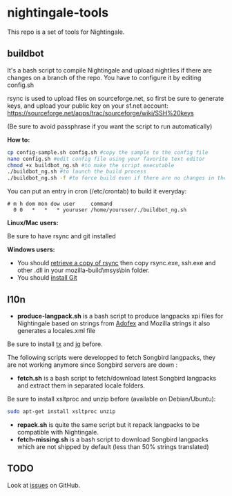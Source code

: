 nightingale-tools
=================

This repo is a set of tools for Nightingale.

## buildbot
It's a bash script to compile Nightingale and upload nightlies if there are changes on a branch of the repo.
You have to configure it by editing config.sh

rsync is used to upload files on sourceforge.net, so first be sure to generate keys, and upload your public key on your sf.net account:
https://sourceforge.net/apps/trac/sourceforge/wiki/SSH%20keys

(Be sure to avoid passphrase if you want the script to run automatically)

**How to:**

```bash
cp config-sample.sh config.sh #copy the sample to the config file
nano config.sh #edit config file using your favorite text editor
chmod +x buildbot_ng.sh #to make the script executable
./buildbot_ng.sh #to launch the build process
./buildbot_ng.sh -f #to force build even if there are no changes in the branch
```
You can put an entry in cron (/etc/crontab) to build it everyday:

```cron
# m h dom mon dow user     command
  0 0   *   *   * youruser /home/youruser/./buildbot_ng.sh
```

**Linux/Mac users:**

Be sure to have rsync and git installed

**Windows users:**

* You should [retrieve a copy of rsync](https://www.itefix.no/i2/sites/default/files/cwRsync_4.0.5_Installer.zip) then copy rsync.exe, ssh.exe and other .dll in your mozilla-build\msys\bin folder.
* You should [install Git](http://git-scm.com/)


## l10n

  * **produce-langpack.sh** is a bash script to produce langpacks xpi files for Nightingale based on strings from [Adofex](http://beta.babelzilla.org/projects/p/Nightingale/) and Mozilla strings it also generates a locales.xml file

Be sure to install [tx](http://blog.babelzilla.org/2012/11/09/beta-babelzilla-live/) and [jq](http://stedolan.github.io/jq/download/) before.

The following scripts were developped to fetch Songbird langpacks, they are not working anymore since Songbird servers are down :

  * **fetch.sh** is a bash script to fetch/download latest Songbird langpacks and extract them in separated locale folders.

Be sure to install xsltproc and unzip before (available on Debian/Ubuntu):
```bash
sudo apt-get install xsltproc unzip
```

  * **repack.sh** is quite the same script but it repack langpacks to be compatible with Nightingale.
  * **fetch-missing.sh** is a bash script to download Songbird langpacks which are not shipped by default (less than 50% strings translated)


## TODO
Look at [issues](https://github.com/GeekShadow/nightingale-tools/issues?state=open) on GitHub.


